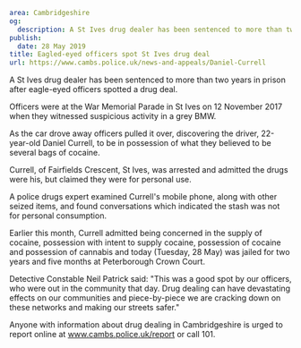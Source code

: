 ```yaml
area: Cambridgeshire
og:
  description: A St Ives drug dealer has been sentenced to more than two years in prison after eagle-eyed officers spotted a drug deal.
publish:
  date: 28 May 2019
title: Eagled-eyed officers spot St Ives drug deal
url: https://www.cambs.police.uk/news-and-appeals/Daniel-Currell
```

A St Ives drug dealer has been sentenced to more than two years in prison after eagle-eyed officers spotted a drug deal.

Officers were at the War Memorial Parade in St Ives on 12 November 2017 when they witnessed suspicious activity in a grey BMW.

As the car drove away officers pulled it over, discovering the driver, 22-year-old Daniel Currell, to be in possession of what they believed to be several bags of cocaine.

Currell, of Fairfields Crescent, St Ives, was arrested and admitted the drugs were his, but claimed they were for personal use.

A police drugs expert examined Currell's mobile phone, along with other seized items, and found conversations which indicated the stash was not for personal consumption.

Earlier this month, Currell admitted being concerned in the supply of cocaine, possession with intent to supply cocaine, possession of cocaine and possession of cannabis and today (Tuesday, 28 May) was jailed for two years and five months at Peterborough Crown Court.

Detective Constable Neil Patrick said: "This was a good spot by our officers, who were out in the community that day. Drug dealing can have devastating effects on our communities and piece-by-piece we are cracking down on these networks and making our streets safer."

Anyone with information about drug dealing in Cambridgeshire is urged to report online at www.cambs.police.uk/report or call 101.
